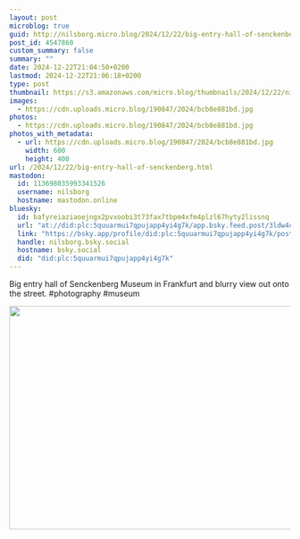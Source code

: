 ```yaml
---
layout: post
microblog: true
guid: http://nilsborg.micro.blog/2024/12/22/big-entry-hall-of-senckenberg.html
post_id: 4547860
custom_summary: false
summary: ""
date: 2024-12-22T21:04:50+0200
lastmod: 2024-12-22T21:06:18+0200
type: post
thumbnail: https://s3.amazonaws.com/micro.blog/thumbnails/2024/12/22/nilsb.org/9047e49931c41484af5290e8229d1d10.png
images:
  - https://cdn.uploads.micro.blog/190847/2024/bcb8e881bd.jpg
photos:
  - https://cdn.uploads.micro.blog/190847/2024/bcb8e881bd.jpg
photos_with_metadata:
  - url: https://cdn.uploads.micro.blog/190847/2024/bcb8e881bd.jpg
    width: 600
    height: 400
url: /2024/12/22/big-entry-hall-of-senckenberg.html
mastodon:
  id: 113698035993341526
  username: nilsborg
  hostname: mastodon.online
bluesky:
  id: bafyreiaziaoejngx2pvxoobi3t73fax7tbpm4xfm4plzl67hyty2lissnq
  url: "at://did:plc:5quuarmui7qpujapp4yi4g7k/app.bsky.feed.post/3ldw4ct4k5i2z"
  link: "https://bsky.app/profile/did:plc:5quuarmui7qpujapp4yi4g7k/post/3ldw4ct4k5i2z"
  handle: nilsborg.bsky.social
  hostname: bsky.social
  did: "did:plc:5quuarmui7qpujapp4yi4g7k"
---
```


Big entry hall of Senckenberg Museum in Frankfurt and blurry view out onto the street.
#photography #museum

<img src="images/2024/bcb8e881bd.jpg" width="600" height="400" alt="">
